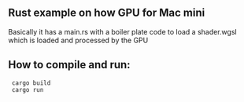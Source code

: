 ## Rust example on how GPU for Mac mini

Basically it has a main.rs with a boiler plate code to load a shader.wgsl which is loaded and processed by the GPU


## How to compile and run:
```
 cargo build 
 cargo run
```
